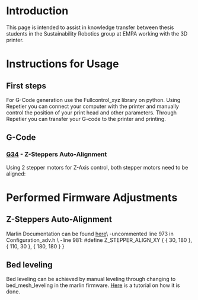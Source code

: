 # Introduction
This page is intended to assist in knowledge transfer between thesis students in the Sustainability Robotics group at EMPA working with the 3D printer.




# Instructions for Usage

## First steps
For G-Code generation use the Fullcontrol_xyz library on python.
Using Repetier you can connect your computer with the printer and manually control the position of your print head and other parameters. Through Repetier you can transfer your G-code to the printer and printing. 



## G-Code
### [G34](https://marlinfw.org/docs/gcode/G034-zsaa.html) - Z-Steppers Auto-Alignment
Using 2 stepper motors for Z-Axis control, both stepper motors need to be aligned:





# Performed Firmware Adjustments
## Z-Steppers Auto-Alignment
Marlin Documentation can be found [here](https://marlinfw.org/docs/configuration/configuration.html#z-steppers-auto-alignment)\\
-uncommented line 973 in Configuration_adv.h \\
-line 981: #define Z_STEPPER_ALIGN_XY { {  30, 180 }, { 110,  30 }, { 180, 180 } }


## Bed leveling
Bed leveling can be achieved by manual leveling through changing to bed_mesh_leveling in the marlin firmware. [Here](https://all3dp.com/2/mesh-bed-leveling-all-you-need-to-know/) is a tutorial on how it is done.
